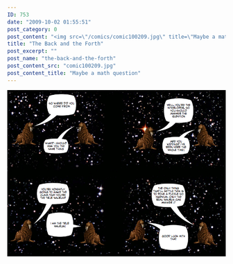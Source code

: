 ```yaml
---
ID: 753
date: "2009-10-02 01:55:51"
post_category: 0
post_content: "<img src=\"/comics/comic100209.jpg\" title=\"Maybe a math question\" />"
title: "The Back and the Forth"
post_excerpt: ""
post_name: "the-back-and-the-forth"
post_content_src: "comic100209.jpg"
post_content_title: "Maybe a math question"
---
```



[![Maybe a math question](/comics-hi-res/comic100209.jpg)](/comics-hi-res/comic100209.jpg "Maybe a math question")
